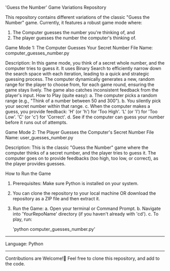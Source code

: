 'Guess the Number' Game Variations Repository

This repository contains different variations of the classic "Guess the Number" game.
Currently, it features a robust game mode where:
1. The Computer guesses the number you're thinking of, and
2. The player guesses the number the computer's thinking of.

Game Mode 1: The Computer Guesses Your Secret Number
File Name: computer_guesses_number.py

Description: In this game mode, you think of a secret whole number, and the computer tries to guess it.
   It uses Binary Search to efficiently narrow down the search space with each iteration, leading to a quick and strategic guessing process.
   The computer dynamically generates a new, random range for the player to choose from, for each game round, ensuring the game stays lively.
   The game also catches inconsistent feedback from the player's input.
How to Play (quite easy):
    a.  The computer picks a random range (e.g., "Think of a number between 50 and 300").
    b.  You silently pick your secret number within that range.
    c.  When the computer makes a guess, you provide feedback:
        'H' (or 'h') for 'Too High'.
        'L' (or 'l') for 'Too Low'.
        'C' (or 'c') for 'Correct'.
    d.  See if the computer can guess your number before it runs out of attempts.

Game Mode 2: The Player Guesses the Computer's Secret Number
File Name: user_guesses_number.py

Description:  This is the classic "Guess the Number" game where the computer thinks of a secret number, and the player tries to guess it. The computer goes on to provide feedbacks (too high, too low, or correct), as the player provides guesses.


How to Run the Game

1.  Prerequisites: Make sure Python is installed on your system.
2.  You can clone the repository to your local machine OR download the repository as a ZIP file and then extract it.
3.  Run the Game:
    a. Open your terminal or Command Prompt.
    b. Navigate into 'YourRepoName' directory (if you haven't already with 'cd').
    c. To play, run:
   
       'python computer_guesses_number.py'

---

Language: Python

---
Contributions are Welcome!🤝 Feel free to clone this repository, and add to the code. 

